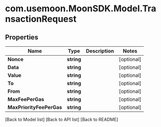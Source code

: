 # com.usemoon.MoonSDK.Model.TransactionRequest

## Properties

| Name                     | Type       | Description | Notes       |
| ------------------------ | ---------- | ----------- | ----------- |
| **Nonce**                | **string** |             | \[optional] |
| **Data**                 | **string** |             | \[optional] |
| **Value**                | **string** |             | \[optional] |
| **To**                   | **string** |             | \[optional] |
| **From**                 | **string** |             | \[optional] |
| **MaxFeePerGas**         | **string** |             | \[optional] |
| **MaxPriorityFeePerGas** | **string** |             | \[optional] |

\[Back to Model list] \[Back to API list] \[Back to README]
